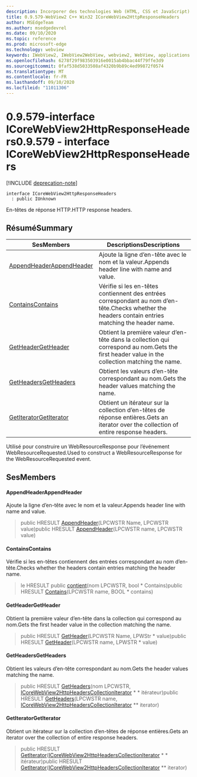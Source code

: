 ```yaml
---
description: Incorporer des technologies Web (HTML, CSS et JavaScript) dans vos applications natives avec le contrôle Microsoft Edge WebView2
title: 0.9.579-WebView2 C++ Win32 ICoreWebView2HttpResponseHeaders
author: MSEdgeTeam
ms.author: msedgedevrel
ms.date: 09/10/2020
ms.topic: reference
ms.prod: microsoft-edge
ms.technology: webview
keywords: IWebView2, IWebView2WebView, webview2, WebView, applications Win32, Win32, Edge, ICoreWebView2, ICoreWebView2Controller, contrôle de navigateur, html Edge, ICoreWebView2HttpResponseHeaders
ms.openlocfilehash: 6278f29f983503916e0015ab4bbac44f79ffe3d9
ms.sourcegitcommit: 0faf538d5033508af4320b9b89c4ed99872f0574
ms.translationtype: MT
ms.contentlocale: fr-FR
ms.lasthandoff: 09/10/2020
ms.locfileid: "11011306"
---
```

# <span data-ttu-id="12d13-104">0.9.579-interface ICoreWebView2HttpResponseHeaders</span><span class="sxs-lookup"><span data-stu-id="12d13-104">0.9.579 - interface ICoreWebView2HttpResponseHeaders</span></span> 

[!INCLUDE [deprecation-note](../../includes/deprecation-note.md)]

```
interface ICoreWebView2HttpResponseHeaders
  : public IUnknown
```

<span data-ttu-id="12d13-105">En-têtes de réponse HTTP.</span><span class="sxs-lookup"><span data-stu-id="12d13-105">HTTP response headers.</span></span>

## <span data-ttu-id="12d13-106">Résumé</span><span class="sxs-lookup"><span data-stu-id="12d13-106">Summary</span></span>

 <span data-ttu-id="12d13-107">Ses</span><span class="sxs-lookup"><span data-stu-id="12d13-107">Members</span></span>                        | <span data-ttu-id="12d13-108">Descriptions</span><span class="sxs-lookup"><span data-stu-id="12d13-108">Descriptions</span></span>
--------------------------------|---------------------------------------------
[<span data-ttu-id="12d13-109">AppendHeader</span><span class="sxs-lookup"><span data-stu-id="12d13-109">AppendHeader</span></span>](#appendheader) | <span data-ttu-id="12d13-110">Ajoute la ligne d’en-tête avec le nom et la valeur.</span><span class="sxs-lookup"><span data-stu-id="12d13-110">Appends header line with name and value.</span></span>
[<span data-ttu-id="12d13-111">Contains</span><span class="sxs-lookup"><span data-stu-id="12d13-111">Contains</span></span>](#contains) | <span data-ttu-id="12d13-112">Vérifie si les en-têtes contiennent des entrées correspondant au nom d’en-tête.</span><span class="sxs-lookup"><span data-stu-id="12d13-112">Checks whether the headers contain entries matching the header name.</span></span>
[<span data-ttu-id="12d13-113">GetHeader</span><span class="sxs-lookup"><span data-stu-id="12d13-113">GetHeader</span></span>](#getheader) | <span data-ttu-id="12d13-114">Obtient la première valeur d’en-tête dans la collection qui correspond au nom.</span><span class="sxs-lookup"><span data-stu-id="12d13-114">Gets the first header value in the collection matching the name.</span></span>
[<span data-ttu-id="12d13-115">GetHeaders</span><span class="sxs-lookup"><span data-stu-id="12d13-115">GetHeaders</span></span>](#getheaders) | <span data-ttu-id="12d13-116">Obtient les valeurs d’en-tête correspondant au nom.</span><span class="sxs-lookup"><span data-stu-id="12d13-116">Gets the header values matching the name.</span></span>
[<span data-ttu-id="12d13-117">GetIterator</span><span class="sxs-lookup"><span data-stu-id="12d13-117">GetIterator</span></span>](#getiterator) | <span data-ttu-id="12d13-118">Obtient un itérateur sur la collection d’en-têtes de réponse entières.</span><span class="sxs-lookup"><span data-stu-id="12d13-118">Gets an iterator over the collection of entire response headers.</span></span>

<span data-ttu-id="12d13-119">Utilisé pour construire un WebResourceResponse pour l’événement WebResourceRequested.</span><span class="sxs-lookup"><span data-stu-id="12d13-119">Used to construct a WebResourceResponse for the WebResourceRequested event.</span></span>

## <span data-ttu-id="12d13-120">Ses</span><span class="sxs-lookup"><span data-stu-id="12d13-120">Members</span></span>

#### <span data-ttu-id="12d13-121">AppendHeader</span><span class="sxs-lookup"><span data-stu-id="12d13-121">AppendHeader</span></span> 

<span data-ttu-id="12d13-122">Ajoute la ligne d’en-tête avec le nom et la valeur.</span><span class="sxs-lookup"><span data-stu-id="12d13-122">Appends header line with name and value.</span></span>

> <span data-ttu-id="12d13-123">public HRESULT [AppendHeader](#appendheader)(LPCWSTR Name, LPCWSTR value)</span><span class="sxs-lookup"><span data-stu-id="12d13-123">public HRESULT [AppendHeader](#appendheader)(LPCWSTR name, LPCWSTR value)</span></span>

#### <span data-ttu-id="12d13-124">Contains</span><span class="sxs-lookup"><span data-stu-id="12d13-124">Contains</span></span> 

<span data-ttu-id="12d13-125">Vérifie si les en-têtes contiennent des entrées correspondant au nom d’en-tête.</span><span class="sxs-lookup"><span data-stu-id="12d13-125">Checks whether the headers contain entries matching the header name.</span></span>

> <span data-ttu-id="12d13-126">le HRESULT public [contient](#contains)(nom LPCWSTR, bool \* Contains)</span><span class="sxs-lookup"><span data-stu-id="12d13-126">public HRESULT [Contains](#contains)(LPCWSTR name, BOOL \* contains)</span></span>

#### <span data-ttu-id="12d13-127">GetHeader</span><span class="sxs-lookup"><span data-stu-id="12d13-127">GetHeader</span></span> 

<span data-ttu-id="12d13-128">Obtient la première valeur d’en-tête dans la collection qui correspond au nom.</span><span class="sxs-lookup"><span data-stu-id="12d13-128">Gets the first header value in the collection matching the name.</span></span>

> <span data-ttu-id="12d13-129">public HRESULT [GetHeader](#getheader)(LPCWSTR Name, LPWStr \* value)</span><span class="sxs-lookup"><span data-stu-id="12d13-129">public HRESULT [GetHeader](#getheader)(LPCWSTR name, LPWSTR \* value)</span></span>

#### <span data-ttu-id="12d13-130">GetHeaders</span><span class="sxs-lookup"><span data-stu-id="12d13-130">GetHeaders</span></span> 

<span data-ttu-id="12d13-131">Obtient les valeurs d’en-tête correspondant au nom.</span><span class="sxs-lookup"><span data-stu-id="12d13-131">Gets the header values matching the name.</span></span>

> <span data-ttu-id="12d13-132">public HRESULT [GetHeaders](#getheaders)(nom LPCWSTR, [ICoreWebView2HttpHeadersCollectionIterator](icorewebview2httpheaderscollectioniterator.md) \* \* itérateur)</span><span class="sxs-lookup"><span data-stu-id="12d13-132">public HRESULT [GetHeaders](#getheaders)(LPCWSTR name, [ICoreWebView2HttpHeadersCollectionIterator](icorewebview2httpheaderscollectioniterator.md) \*\* iterator)</span></span>

#### <span data-ttu-id="12d13-133">GetIterator</span><span class="sxs-lookup"><span data-stu-id="12d13-133">GetIterator</span></span> 

<span data-ttu-id="12d13-134">Obtient un itérateur sur la collection d’en-têtes de réponse entières.</span><span class="sxs-lookup"><span data-stu-id="12d13-134">Gets an iterator over the collection of entire response headers.</span></span>

> <span data-ttu-id="12d13-135">public HRESULT [GetIterator](#getiterator)([ICoreWebView2HttpHeadersCollectionIterator](icorewebview2httpheaderscollectioniterator.md) \* \* itérateur)</span><span class="sxs-lookup"><span data-stu-id="12d13-135">public HRESULT [GetIterator](#getiterator)([ICoreWebView2HttpHeadersCollectionIterator](icorewebview2httpheaderscollectioniterator.md) \*\* iterator)</span></span>

